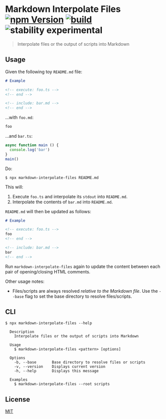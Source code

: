 # Markdown Interpolate Files [![npm Version](https://img.shields.io/npm/v/markdown-interpolate-files?cacheSeconds=1800)](https://www.npmjs.com/package/markdown-interpolate-files) [![build](https://github.com/yuanqing/markdown-interpolate-files/workflows/build/badge.svg)](https://github.com/yuanqing/markdown-interpolate-files/actions?query=workflow%3Abuild) ![stability experimental](https://img.shields.io/badge/stability-experimental-red)

> Interpolate files or the output of scripts into Markdown

## Usage

Given the following toy `README.md` file:

```md
# Example

<!-- execute: foo.ts -->
<!-- end -->

<!-- include: bar.md -->
<!-- end -->
```
…with `foo.md`:

```md
foo
```

…and `bar.ts`:

```ts
async function main () {
  console.log('bar')
}
main()
```

Do:

```
$ npx markdown-interpolate-files README.md
```

This will:

1. Execute `foo.ts` and interpolate its `stdout` into `README.md`.
2. Interpolate the contents of `bar.md` into `README.md`.

`README.md` will then be updated as follows:

```md
# Example

<!-- execute: foo.ts -->
foo
<!-- end -->

<!-- include: bar.md -->
bar
<!-- end -->
```

Run `markdown-interpolate-files` again to update the content between each pair of opening/closing HTML comments.

Other usage notes:

- Files/scripts are always resolved *relative to the Markdown file*. Use the `--base` flag to set the base directory to resolve files/scripts.

## CLI

```
$ npx markdown-interpolate-files --help

  Description
    Interpolate files or the output of scripts into Markdown

  Usage
    $ markdown-interpolate-files <pattern> [options]

  Options
    -b, --base       Base directory to resolve files or scripts
    -v, --version    Displays current version
    -h, --help       Displays this message

  Examples
    $ markdown-interpolate-files --root scripts

```

## License

[MIT](/LICENSE.md)
